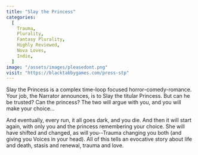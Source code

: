 ```yaml
---
title: "Slay the Princess"
categories:
  [
    Trauma,
    Plurality,
    Fantasy Plurality,
    Highly Reviewed,
    Nova Loves,
    Indie,
  ]
image: "/assets/images/pleasedont.png"
visit: "https://blacktabbygames.com/press-stp"
---
```


Slay the Princess is a complex time-loop focused horror-comedy-romance. Your job, the Narrator announces, is to Slay the titular Princess. But can he be trusted? Can the princess? The two will argue with you, and you will make your choice...

And eventually, every run, it all goes dark, and you die. And then it will start again, with only you and the princess remembering your choice. She will have shifted and changed, as will you--Trauma changing you both (and giving you Voices in your head). All of this tells an evocative story about life and death, stasis and renewal, trauma and love.